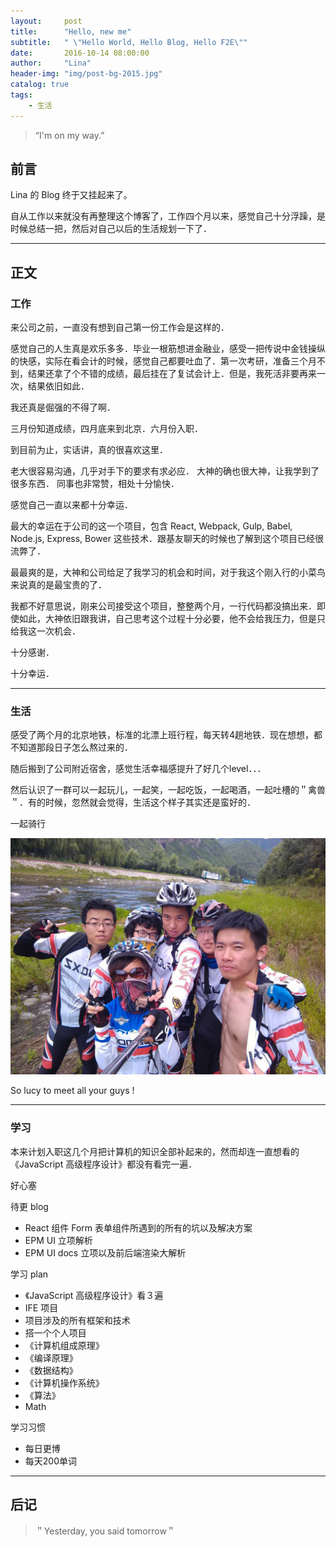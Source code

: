 ```yaml
---
layout:     post
title:      "Hello, new me"
subtitle:   " \"Hello World, Hello Blog, Hello F2E\""
date:       2016-10-14 08:00:00
author:     "Lina"
header-img: "img/post-bg-2015.jpg"
catalog: true
tags:
    - 生活
---
```


> “I'm on my way.”


## 前言

Lina 的 Blog 终于又挂起来了。

自从工作以来就没有再整理这个博客了，工作四个月以来，感觉自己十分浮躁，是时候总结一把，然后对自己以后的生活规划一下了．

---

## 正文

### 工作

来公司之前，一直没有想到自己第一份工作会是这样的．

感觉自己的人生真是欢乐多多．毕业一根筋想进金融业，感受一把传说中金钱操纵的快感，实际在看会计的时候，感觉自己都要吐血了．第一次考研，准备三个月不到，结果还拿了个不错的成绩，最后挂在了复试会计上．但是，我死活非要再来一次，结果依旧如此．

我还真是倔强的不得了啊．

三月份知道成绩，四月底来到北京．六月份入职．

到目前为止，实话讲，真的很喜欢这里．

老大很容易沟通，几乎对手下的要求有求必应．
大神的确也很大神，让我学到了很多东西．
同事也非常赞，相处十分愉快．

感觉自己一直以来都十分幸运．

最大的幸运在于公司的这一个项目，包含 React, Webpack, Gulp, Babel, Node.js, Express, Bower 这些技术．跟基友聊天的时候也了解到这个项目已经很流弊了．

最最爽的是，大神和公司给足了我学习的机会和时间，对于我这个刚入行的小菜鸟来说真的是最宝贵的了．

我都不好意思说，刚来公司接受这个项目，整整两个月，一行代码都没搞出来．即使如此，大神依旧跟我讲，自己思考这个过程十分必要，他不会给我压力，但是只给我这一次机会．

十分感谢．

十分幸运．

---

### 生活

感受了两个月的北京地铁，标准的北漂上班行程，每天转4趟地铁．现在想想，都不知道那段日子怎么熬过来的．

随后搬到了公司附近宿舍，感觉生活幸福感提升了好几个level．．．

然后认识了一群可以一起玩儿，一起笑，一起吃饭，一起喝酒，一起吐槽的＂禽兽＂．有的时候，忽然就会觉得，生活这个样子其实还是蛮好的．

一起骑行

!["追风的少年们"](/img/in-posts/hello_riding.JPG)

So lucy to meet all your guys !

---

### 学习

本来计划入职这几个月把计算机的知识全部补起来的，然而却连一直想看的《JavaScript 高级程序设计》都没有看完一遍．

好心塞

待更 blog

* React 组件 Form 表单组件所遇到的所有的坑以及解决方案
* EPM UI 立项解析
* EPM UI docs 立项以及前后端渲染大解析

学习 plan

* 《JavaScript 高级程序设计》看３遍
* IFE 项目
* 项目涉及的所有框架和技术
* 搭一个个人项目
* 《计算机组成原理》
* 《编译原理》
* 《数据结构》
* 《计算机操作系统》
* 《算法》
* Math

学习习惯

* 每日更博
* 每天200单词

---

## 后记

> ＂Yesterday, you said tomorrow＂



